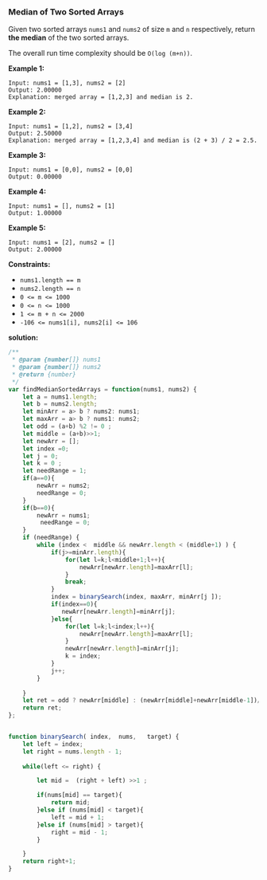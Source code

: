 ### Median of Two Sorted Arrays

Given two sorted arrays `nums1` and `nums2` of size `m` and `n` respectively, return **the median** of the two sorted arrays.

The overall run time complexity should be `O(log (m+n))`.

 

**Example 1:**

```
Input: nums1 = [1,3], nums2 = [2]
Output: 2.00000
Explanation: merged array = [1,2,3] and median is 2.
```

**Example 2:**

```
Input: nums1 = [1,2], nums2 = [3,4]
Output: 2.50000
Explanation: merged array = [1,2,3,4] and median is (2 + 3) / 2 = 2.5.
```

**Example 3:**

```
Input: nums1 = [0,0], nums2 = [0,0]
Output: 0.00000
```

**Example 4:**

```
Input: nums1 = [], nums2 = [1]
Output: 1.00000
```

**Example 5:**

```
Input: nums1 = [2], nums2 = []
Output: 2.00000
```

 

**Constraints:**

- `nums1.length == m`
- `nums2.length == n`
- `0 <= m <= 1000`
- `0 <= n <= 1000`
- `1 <= m + n <= 2000`
- `-106 <= nums1[i], nums2[i] <= 106`

**solution:**

```javascript
/**
 * @param {number[]} nums1
 * @param {number[]} nums2
 * @return {number}
 */
var findMedianSortedArrays = function(nums1, nums2) {
    let a = nums1.length;
    let b = nums2.length;
    let minArr = a> b ? nums2: nums1;
    let maxArr = a> b ? nums1: nums2;
    let odd = (a+b) %2 != 0 ;
    let middle = (a+b)>>1;
    let newArr = [];
    let index =0;
    let j = 0;
    let k = 0 ;
    let needRange = 1;
    if(a==0){
		newArr = nums2;
        needRange = 0;
	}
	if(b==0){
		newArr = nums1;
         needRange = 0;
	}
    if (needRange) {
        while (index <  middle && newArr.length < (middle+1) ) {
            if(j>=minArr.length){
                for(let l=k;l<middle+1;l++){
                    newArr[newArr.length]=maxArr[l];
                }
                break;
            }
            index = binarySearch(index, maxArr, minArr[j ]);
            if(index==0){
               newArr[newArr.length]=minArr[j];
            }else{
                for(let l=k;l<index;l++){
                    newArr[newArr.length]=maxArr[l];
                }
                newArr[newArr.length]=minArr[j];
                k = index;
            }
            j++;
        }
        
    }
    let ret = odd ? newArr[middle] : (newArr[middle]+newArr[middle-1])/2;
    return ret;
};


function binarySearch( index,  nums,   target) {
    let left = index; 
    let right = nums.length - 1; 
		
    while(left <= right) { 

        let mid =  (right + left) >>1 ;

        if(nums[mid] == target){
            return mid; 
        }else if (nums[mid] < target){
            left = mid + 1;  
        }else if (nums[mid] > target){
            right = mid - 1; 
        }

    }
    return right+1;
}
```

